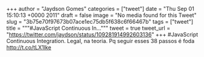 
+++
author = "Jaydson Gomes"
categories = ["tweet"]
date = "Thu Sep 01 15:10:13 +0000 2011"
draft = false
image = "No media found for this Tweet"
slug = "3b75e70f97673b07ace1ec75db5f638c6f66467b"
tags = ["tweet"]
title = """#JavaScript Continuous In..."""
tweet = true
tweet_url = "https://twitter.com/jaydson/status/109281914992603136"
+++
#JavaScript Continuous Integration. Legal, na teoria. Pq seguir esses 38 passos é foda http://t.co/tLX1lke
